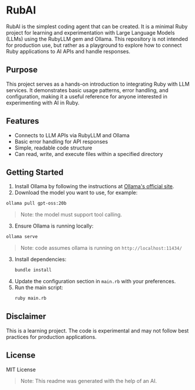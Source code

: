 
# RubAI

RubAI is the simplest coding agent that can be created. It is a minimal Ruby project for learning and experimentation with Large Language Models (LLMs) using the RubyLLM gem and Ollama. This repository is not intended for production use, but rather as a playground to explore how to connect Ruby applications to AI APIs and handle responses.

## Purpose
This project serves as a hands-on introduction to integrating Ruby with LLM services. It demonstrates basic usage patterns, error handling, and configuration, making it a useful reference for anyone interested in experimenting with AI in Ruby.

## Features
- Connects to LLM APIs via RubyLLM and Ollama
- Basic error handling for API responses
- Simple, readable code structure
- Can read, write, and execute files within a specified directory

## Getting Started
1. Install Ollama by following the instructions at [Ollama's official site](https://ollama.com/).
2. Download the model you want to use, for example:
  ```sh
  ollama pull gpt-oss:20b
  ```
  > Note: the model must support tool calling.
3. Ensure Ollama is running locally:
  ```sh
  ollama serve
  ```
  > Note: code assumes ollama is running on `http://localhost:11434/`
3. Install dependencies:
	```sh
	bundle install
	```
4. Update the configuration section in `main.rb` with your preferences.
5. Run the main script:
	```sh
	ruby main.rb
	```

## Disclaimer
This is a learning project. The code is experimental and may not follow best practices for production applications.

## License
MIT License

> Note: This readme was generated with the help of an AI.